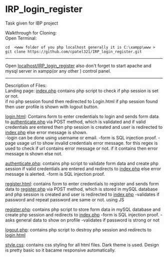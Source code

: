 # IRP_login_register
Task given for IBP project


Walkthrough for Cloning:\
Open Terminal: 
```
cd  <www folder of you php localhost generally it is C:\xampp\www >
git clone https://github.com/cpatel321/IRP_login_register.git
```
---
Open [localhost/IRP_login_register](https://127.0.0.1/IRP_login_register) also don't forget to start apache and mysql server in xampp(or any other ) control panel.

---

Description of Files:  
Landing page: [index.php](index.php) contains php script to check if php session is set or not.\
if no php session found then redirected to Login.html
if php session found then user profile is shown with logout button.

[login.html](login.html): Contains form to enter credentials to login and sends form data to [authenticate.php](./authenticate.php) via POST method, which is validated and if valid credentials are entered then php session is created and user is redirected to [index.php](index.php) else error message is shown.\
-login can be done using username or email.
-form is SQL injection proof.
-page usage url to show invalid credentials error message. for this regex is used to check if url contains error message or not. if it contains then error message is shown else not.




[authenticate.php](authenticate.php): contains php script to validate form data and create php session if valid credentials are entered and redirects to [index.php](index.php) else error message is alerted.
-form is SQL injection proof.

[register.html](register.html): contains form to enter credentials to register and sends form data to [register.php](./register.php) via POST method, which is stored in mySQL database and  php session is created and user is redirected to [index.php](index.php) 
-validates if password and repeat password are same or not. using JS


[register.php](register.php): contains php script to store form data in mySQL database and create php session and redirects to [index.php](index.php)
-form is SQL injection proof.
-asks general data to show on profile 
-validates if password is strong or not


[logout.php](logout.php): contains php script to destroy php session and redirects to [login.html](login.html)

[style.css](style.css): contains css styling for all html files. Dark theme is used.  Design is pretty basic so it bacame responsive automatically.




